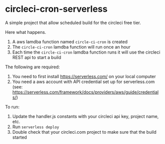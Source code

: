 # circleci-cron-serverless

A simple project that allow scheduled build for the circleci free tier.  

Here what happens.

1. A aws lamdba function named `circle-ci-cron` is created
2. The `circle-ci-cron` lamdba function will run once an hour
3. Each time the `circle-ci-cron` lamdba function runs it will use the circleci REST api to start a build

The following are required:

1. You need to first install https://serverless.com/ on your local computer
2. You need a aws account with API credential set up for serverless.com (see: https://serverless.com/framework/docs/providers/aws/guide/credentials/)

To run:

1. Update the handler.js constants with your circleci api key, project name, etc.
2. Run `serverless deploy`
3. Double check that your circleci.com project to make sure that the build started
